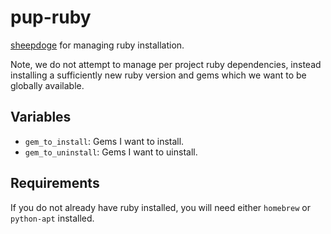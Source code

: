 # pup-ruby

[sheepdoge](https://github.com/mattjmcnaughton/sheepdoge) for managing ruby
installation.

Note, we do not attempt to manage per project ruby dependencies, instead
installing a sufficiently new ruby version and gems which we want to be globally
available.

## Variables

- `gem_to_install`: Gems I want to install.
- `gem_to_uninstall`: Gems I want to uinstall.

## Requirements

If you do not already have ruby installed, you will need either `homebrew` or
`python-apt` installed.
